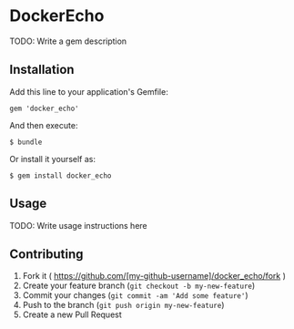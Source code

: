 # DockerEcho

TODO: Write a gem description

## Installation

Add this line to your application's Gemfile:

    gem 'docker_echo'

And then execute:

    $ bundle

Or install it yourself as:

    $ gem install docker_echo

## Usage

TODO: Write usage instructions here

## Contributing

1. Fork it ( https://github.com/[my-github-username]/docker_echo/fork )
2. Create your feature branch (`git checkout -b my-new-feature`)
3. Commit your changes (`git commit -am 'Add some feature'`)
4. Push to the branch (`git push origin my-new-feature`)
5. Create a new Pull Request
